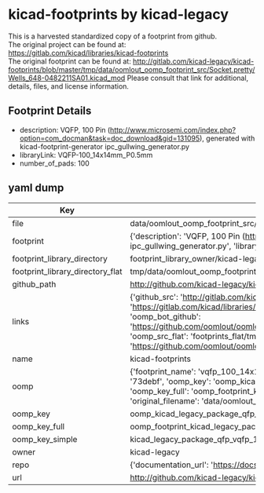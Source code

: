 # kicad-footprints by kicad-legacy  
This is a harvested standardized copy of a footprint from github.  
The original project can be found at:  
https://gitlab.com/kicad/libraries/kicad-footprints  
The original footprint can be found at:
http://gitlab.com/kicad-legacy/kicad-footprints/blob/master/tmp/data/oomlout_oomp_footprint_src/Socket.pretty/Wells_648-0482211SA01.kicad_mod
Please consult that link for additional, details, files, and license information.  
## Footprint Details
* description: VQFP, 100 Pin (http://www.microsemi.com/index.php?option=com_docman&task=doc_download&gid=131095), generated with kicad-footprint-generator ipc_gullwing_generator.py  
* libraryLink: VQFP-100_14x14mm_P0.5mm  
* number_of_pads: 100  
## yaml dump  
| Key | Value |  
| --- | --- |  
| file | data/oomlout_oomp_footprint_src/kicad-footprints/Package_QFP.pretty/VQFP-100_14x14mm_P0.5mm.kicad_mod |  
| footprint | {'description': 'VQFP, 100 Pin (http://www.microsemi.com/index.php?option=com_docman&task=doc_download&gid=131095), generated with kicad-footprint-generator ipc_gullwing_generator.py', 'libraryLink': 'VQFP-100_14x14mm_P0.5mm', 'number_of_pads': 100} |  
| footprint_library_directory | footprint_library_owner/kicad-legacy_kicad-footprints |  
| footprint_library_directory_flat | tmp/data/oomlout_oomp_footprint_src/footprints_flat/kicad_legacy_package_qfp_vqfp_100_14x14mm_p0_5mm/working |  
| github_path | http://github.com/kicad-legacy/kicad-footprints/blob/master/tmp/data/oomlout_oomp_footprint_src/Package_QFP.pretty/VQFP-100_14x14mm_P0.5mm.kicad_mod |  
| links | {'github_src': 'http://gitlab.com/kicad-legacy/kicad-footprints/blob/master/tmp/data/oomlout_oomp_footprint_src/Socket.pretty/Wells_648-0482211SA01.kicad_mod', 'github_src_repo': 'https://gitlab.com/kicad/libraries/kicad-footprints', 'oomp_bot': 'tmp/data/oomlout_oomp_footprint_src/footprints/kicad_legacy_package_qfp_vqfp_100_14x14mm_p0_5mm/working', 'oomp_bot_github': 'https://github.com/oomlout/oomlout_oomp_footprint_bot/tree/main/tmp/data/oomlout_oomp_footprint_src/footprints/kicad_legacy_package_qfp_vqfp_100_14x14mm_p0_5mm/working', 'oomp_src_flat': 'footprints_flat/tmp/data/oomlout_oomp_footprint_src/footprints_flat/kicad_legacy_package_qfp_vqfp_100_14x14mm_p0_5mm/working', 'oomp_src_flat_github': 'https://github.com/oomlout/oomlout_oomp_footprint_src/tree/main/tmp/data/oomlout_oomp_footprint_src/footprints_flat/kicad_legacy_package_qfp_vqfp_100_14x14mm_p0_5mm/working'} |  
| name | kicad-footprints |  
| oomp | {'footprint_name': 'vqfp_100_14x14mm_p0_5mm', 'library_name': 'package_qfp', 'md5': '73debf9dae59f890b7e8ddd746afba02', 'md5_10': '73debf9dae', 'md5_5': '73deb', 'md5_6': '73debf', 'oomp_key': 'oomp_kicad_legacy_package_qfp_vqfp_100_14x14mm_p0_5mm', 'oomp_key_extra': 'oomp_footprint_kicad_legacy_package_qfp_vqfp_100_14x14mm_p0_5mm', 'oomp_key_full': 'oomp_footprint_kicad_legacy_package_qfp_vqfp_100_14x14mm_p0_5mm_73debf', 'oomp_key_simple': 'kicad_legacy_package_qfp_vqfp_100_14x14mm_p0_5mm', 'original_filename': 'data/oomlout_oomp_footprint_src/kicad-footprints/Package_QFP.pretty/VQFP-100_14x14mm_P0.5mm.kicad_mod', 'owner_name': 'kicad_legacy'} |  
| oomp_key | oomp_kicad_legacy_package_qfp_vqfp_100_14x14mm_p0_5mm |  
| oomp_key_full | oomp_footprint_kicad_legacy_package_qfp_vqfp_100_14x14mm_p0_5mm |  
| oomp_key_simple | kicad_legacy_package_qfp_vqfp_100_14x14mm_p0_5mm |  
| owner | kicad-legacy |  
| repo | {'documentation_url': 'https://docs.github.com/rest/repos/repos#get-a-repository', 'message': 'Not Found'} |  
| url | http://github.com/kicad-legacy/kicad-footprints |  

